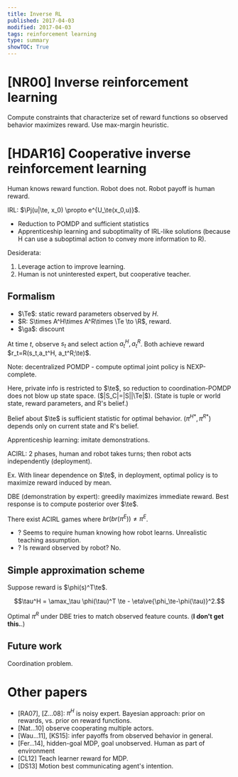 ```yaml
---
title: Inverse RL
published: 2017-04-03
modified: 2017-04-03
tags: reinforcement learning
type: summary 
showTOC: True
---
```


# [NR00] Inverse reinforcement learning

Compute constraints that characterize set of reward functions so observed behavior maximizes reward. Use max-margin heuristic.

# [HDAR16] Cooperative inverse reinforcement learning

Human knows reward function. Robot does not. Robot payoff is human reward.

IRL: $\Pj(u|\te, x_0) \propto e^{U_\te(x_0,u)}$.

* Reduction to POMDP and sufficient statistics
* Apprenticeship learning and suboptimality of IRL-like solutions (because H can use a suboptimal action to convey more information to R).

Desiderata:

1. Leverage action to improve learning.
2. Human is not uninterested expert, but cooperative teacher.

## Formalism

* $\Te$: static reward parameters observed by $H$.
* $R: S\times A^H\times A^R\times \Te \to \R$, reward.
* $\ga$: discount

At time $t$, observe $s_t$ and select action $a_t^H, a_t^R$. Both achieve reward $r_t=R(s_t,a_t^H, a_t^R;\te)$.

Note: decentralized POMDP - compute optimal joint policy is NEXP-complete. 

Here, private info is restricted to $\te$, so reduction to coordination-POMDP does not blow up state space. ($|S_C|=|S||\Te|$). (State is tuple or world state, reward parameters, and R's belief.)

Belief about $\te$ is sufficient statistic for optimal behavior. $(\pi^{H*},\pi^{R*})$ depends only on current state and R's belief.

Apprenticeship learning: imitate demonstrations.

ACIRL: 2 phases, human and robot takes turns; then robot acts independently (deployment). 

Ex. With linear dependence on $\te$, in deployment, optimal policy is to maximize reward induced by mean.

DBE (demonstration by expert): greedily maximizes immediate reward. Best response is to compute posterior over $\te$.

There exist ACIRL games where $br(br(\pi^E))\ne \pi^E$.

<!--Human objective $U_\te(x_0,u_R,u_H)$.-->

* ? Seems to require human knowing how robot learns. Unrealistic teaching assumption.
* ? Is reward observed by robot? No.

## Simple approximation scheme

Suppose reward is $\phi(s)^T\te$.

$$\tau^H = \amax_\tau \phi(\tau)^T \te - \eta\ve{\phi_\te-\phi(\tau)}^2.$$

Optimal $\pi^R$ under DBE tries to match observed feature counts. (**I don't get this.**.)

## Future work

Coordination problem.

# Other papers

* [RA07], [Z...08]: $\pi^H$ is noisy expert. Bayesian approach: prior on rewards, vs. prior on reward functions.
* [Nat...10] observe cooperating multiple actors.
* [Wau...11], [KS15]: infer payoffs from observed behavior in general.
* [Fer...14], hidden-goal MDP, goal unobserved. Human as part of environment
* [CL12] Teach learner reward for MDP.
* [DS13] Motion best communicating agent's intention.
